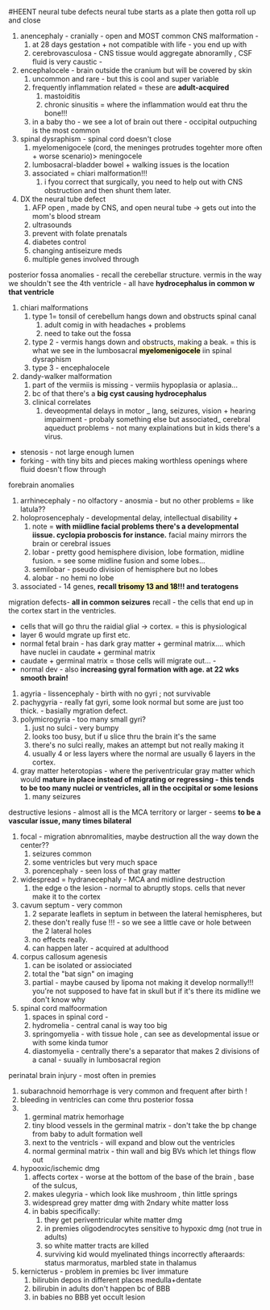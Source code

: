 #HEENT 
neural tube defects
neural tube starts as a plate then gotta roll up and close 
1. anencephaly - cranially - open and MOST common CNS malformation - 
	1. at 28 days gestation + not compatible with life - you end up with 
	2. cerebrovasculosa - CNS tissue would aggregate abnoramlly , CSF fluid is very caustic - 
2. encephalocele - brain outside the cranium but will be covered by skin 
	1. uncommon and rare - but this is cool and super variable 
	2. frequently inflammation related = these are **adult-acquired**
		1. mastoiditis
		2. chronic sinusitis = where the inflammation would eat thru the bone!!! 
	3. in a baby tho - we see a lot of brain out there - occipital outpuching is the most common 
3. spinal dysraphism - spinal cord doesn't close 
	1. myelomenigocele (cord, the meninges protrudes togehter more often + worse scenario)> meningocele
	2. lumbosacral-bladder bowel + walking issues is the location 
	3. associated = chiari malformation!!!
		1. i fyou correct that surgically, you need to help out with CNS obstruction and then shunt them later. 
4. DX the neural tube defect
	1. AFP open , made by CNS, and open neural tube -> gets out into the mom's blood stream 
	2. ultrasounds 
	3. prevent with folate prenatals 
	4. diabetes control 
	5. changing antiseizure meds 
	6. multiple genes involved through 

posterior fossa anomalies - recall the cerebellar structure. vermis in the way we shouldn't see the 4th ventricle - all have **hydrocephalus in common w that ventricle**
1. chiari malformations
	1. type 1= tonsil of cerebellum hangs down and obstructs spinal canal 
		1. adult comig in with headaches + problems 
		2. need to take out the fossa 
	2. type 2 - vermis hangs down and obstructs, making a beak. = this is what we see in the lumbosacral **<mark style="background: #FFF3A3A6;">myelomenigocele</mark>** iin spinal dysraphism
	3. type 3 - encephalocele 
2. dandy-walker malformation 
	1. part of the vermiis is missing - vermiis hypoplasia or aplasia... 
	2. bc of that there's a **big cyst causing hydrocephalus**
	3. clinical correlates
		1. deveopmental delays in motor _ lang, seizures, vision + hearing impairment - probaly something else but associated_
cerebral aqueduct problems - not many explainations but in kids there's a virus. 
- stenosis - not large enough lumen 
- forking - with tiny bits and pieces making worthless openings where fluid doesn't flow through 

forebrain anomalies 
1. arrhinecephaly - no olfactory - anosmia - but no other problems  = like latula?? 
2. holoprosencephaly - developmental delay, intellectual disability + 
	1. note = **with miidline facial problems there's a developmental iissue. cyclopia proboscis for instance.** facial mainy mirrors the brain or cerebral issues 
	2. lobar - pretty good hemisphere division, lobe formation, midline fusion. = see some midline fusion and some lobes... 
	3. semilobar - pseudo division of hemisphere but no lobes
	4. alobar - no hemi no lobe 
3. associated - 14 genes, **recall<mark style="background: #FFF3A3A6;"> trisomy 13 and 18</mark>!!! and teratogens**

migration defects- **all in common seizures**
recall - the cells that end up in the cortex start in the ventricles. 
- cells that will go thru the raidial glial -> cortex. = this is physiological 
- layer 6 would mgrate up first etc. 
- normal fetal brain - has dark gray matter + germinal matrix.... which have nuclei in caudate + germinal matrix
- caudate + germinal matrix = those cells will migrate out... - 
- normal dev - also **increasing gyral formation with age. at 22 wks smooth brain!** 
1. agyria - lissencephaly - birth with no gyri ; not survivable 
2. pachygyria - really fat gyri, some look normal but some are just too thick. - basially mgration defect. 
3. polymicrogyria - too many small gyri? 
	1. just no sulci - very bumpy 
	2. looks too busy, but if u slice thru the brain it's the same 
	3. there's no sulci really, makes an attempt but not really making it 
	4. usually 4 or less layers where the normal are usually 6 layers in the cortex. 
4. gray matter heterotopias - where the periventricular gray matter which would **mature in place instead of migrating or regressing - this tends to be too many nuclei or ventricles, all in the occipital or some lesions**
	1. many seizures

destructive lesions - almost all is the MCA territory or larger - seems **to be a vascular issue, many times bilateral**
1. focal - migration abnromalities, maybe destruction all the way down the center??
	1. seizures common 
	2. some ventricles but very much space 
	3. porencephaly - seen loss of that gray matter
2. widespread = hydranecephaly - MCA and midline destruction 
	1. the edge o the lesion - normal to abruptly stops. cells that never make it to the cortex
3. cavum septum - very common 
	1. 2 separate leaflets in septum in between the lateral hemispheres, but 
	2. these don't really fuse !!! - so we see a little cave or hole between the 2 lateral holes 
	3. no effects really. 
	4. can happen later - acquired at adulthood 
4. corpus callosum agenesis
	1. can be isolated or assiociated
	2. total  the "bat sign" on imaging 
	3. partial - maybe caused by lipoma not making it develop normally!!! you're not supposed to have fat in skull but if it's there its midline we don't know why 
5. spinal cord malfoormation 
	1. spaces in spinal cord -
	2. hydromelia - central canal is way too big 
	3. springomyelia - with tissue hole , can see as developmental issue or with some kinda  tumor 
	4. diastomyelia - centrally there's a separator that makes 2 divisions of a canal - suually in lumbosacral region 

perinatal brain injury - most often in premies 

1. subarachnoid hemorrhage is very common and frequent after birth !
2. bleeding in ventricles can come thru posterior fossa 
3. 1. germinal matrix hemorhage
	1. tiny blood vessels in the germinal matrix - don't take the bp change from baby to adult formation well 
	2. next to the ventricls - will expand and blow out the ventricles
	3. normal germinal matrix - thin wall and big BVs which let things flow out 
4. hypooxic/ischemic dmg
	1. affects cortex - worse at the bottom of the base of the brain , base of the sulcus, 
	2. makes ulegyria - which look like mushroom , thin little springs 
	3. widespread grey matter dmg with 2ndary white matter loss 
	4. in babis specifically: 
		1. they get periventricular white matter dmg 
		2. in premies oligodendrocytes sensitive to hypoxic dmg (not true in adults)
		3. so white matter tracts are killed
		4. surviving kid would myelinated things incorrectly afteraards: status marmoratus, marbled state in thalamus 
5. kernicterus - problem in premies bc liver immature
	1. bilirubin depos in different places medulla+dentate
	2. bilirubin in adults don't happen bc of BBB
	3. in babies no BBB yet 
occult lesion 